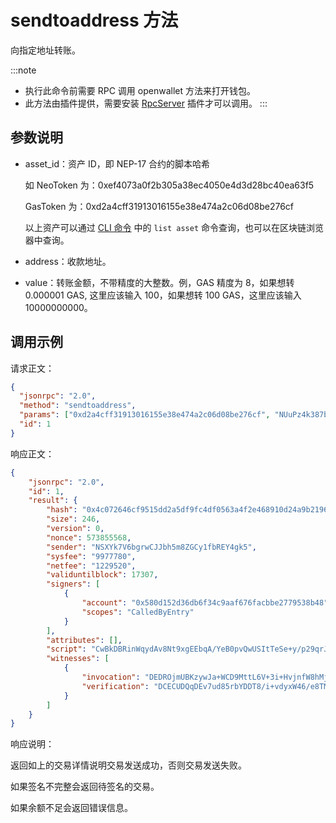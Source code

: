 # sendtoaddress 方法

向指定地址转账。

:::note
- 执行此命令前需要 RPC 调用 openwallet 方法来打开钱包。
- 此方法由插件提供，需要安装 [RpcServer](https://github.com/neo-project/neo-modules/releases) 插件才可以调用。
:::
## 参数说明

- asset_id：资产 ID，即 NEP-17 合约的脚本哈希

  如 NeoToken 为：0xef4073a0f2b305a38ec4050e4d3d28bc40ea63f5

  GasToken 为：0xd2a4cff31913016155e38e474a2c06d08be276cf

  以上资产可以通过 [CLI 命令](../../node/cli/cli.md) 中的 `list asset` 命令查询，也可以在区块链浏览器中查询。

- address：收款地址。

- value：转账金额，不带精度的大整数。例，GAS 精度为 8，如果想转 0.000001 GAS, 这里应该输入 100，如果想转 100 GAS，这里应该输入 10000000000。

## 调用示例

请求正文：

```json
{
  "jsonrpc": "2.0",
  "method": "sendtoaddress",
  "params": ["0xd2a4cff31913016155e38e474a2c06d08be276cf", "NUuPz4k387bHuySx2e2RWhZj5SpF8V4Csy", 100],
  "id": 1
}
```

响应正文：

```json
{
    "jsonrpc": "2.0",
    "id": 1,
    "result": {
        "hash": "0x4c072646cf9515dd2a5df9fc4df0563a4f2e468910d24a9b2196743bcea8b8f0",
        "size": 246,
        "version": 0,
        "nonce": 573855568,
        "sender": "NSXYk7V6bgrwCJJbh5m8ZGCy1fbREY4gk5",
        "sysfee": "9977780",
        "netfee": "1229520",
        "validuntilblock": 17307,
        "signers": [
            {
                "account": "0x580d152d36db6f34c9aaf676facbbe2779538b48",
                "scopes": "CalledByEntry"
            }
        ],
        "attributes": [],
        "script": "CwBkDBRinWqydAv8Nt9xgEEbqA/YeB0pvQwUSItTeSe+y/p29qrJNG/bNi0VDVgUwB8MCHRyYW5zZmVyDBTPduKL0AYsSkeO41VhARMZ88+k0kFifVtSOQ==",
        "witnesses": [
            {
                "invocation": "DEDROjmUBKzywJa+WCD9MttL6V+3i+HvjnfW8hMjT5y8zMcXzqt4HI2/72YM/aS2nfWPXOfJVXZmK/89mSJqPVX6",
                "verification": "DCECUDQqDEv7ud85rbYDDT8/i+vdyxW46/e8TMrafzqJui5BVuezJw=="
            }
        ]
    }
}
```

响应说明：

返回如上的交易详情说明交易发送成功，否则交易发送失败。

如果签名不完整会返回待签名的交易。

如果余额不足会返回错误信息。
